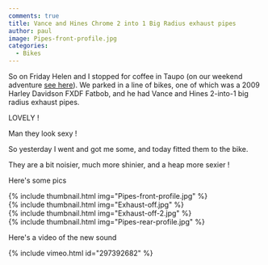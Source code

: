 ```yaml
---
comments: true
title: Vance and Hines Chrome 2 into 1 Big Radius exhaust pipes
author: paul
image: Pipes-front-profile.jpg
categories:
  - Bikes
---
```

So on Friday Helen and I stopped for coffee in Taupo (on our weekend adventure [see here](/bikes/2015/04/08/easter-2015-whangamomona-experience.html "Easter 2015 – Whangamomona experience")). We parked in a line of bikes, one of which was a 2009 Harley Davidson FXDF Fatbob, and he had Vance and Hines 2-into-1 big radius exhaust pipes.

LOVELY !

Man they look sexy !

So yesterday I went and got me some, and today fitted them to the bike.

They are a bit noisier, much more shinier, and a heap more sexier !

Here's some pics

{% include thumbnail.html img="Pipes-front-profile.jpg" %}  
{% include thumbnail.html img="Exhaust-off.jpg" %}  
{% include thumbnail.html img="Exhaust-off-2.jpg" %}  
{% include thumbnail.html img="Pipes-rear-profile.jpg" %}  

Here's a video of the new sound

{% include vimeo.html id="297392682" %}
